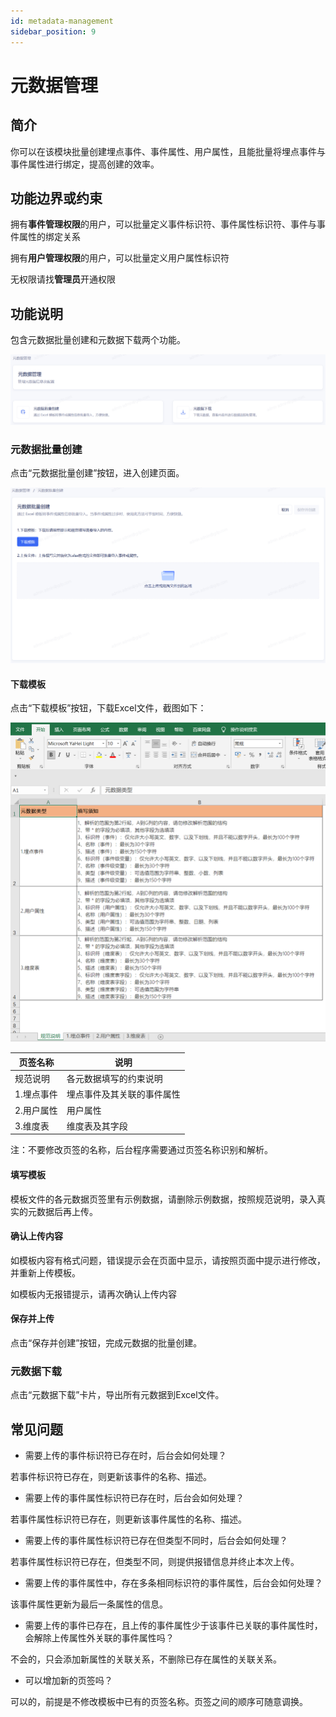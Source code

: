 ```yaml
---
id: metadata-management
sidebar_position: 9
---
```


# 元数据管理

## 简介[](#jian-jie)

你可以在该模块批量创建埋点事件、事件属性、用户属性，且能批量将埋点事件与事件属性进行绑定，提高创建的效率。


## 功能边界或约束[](#gong-neng-bian-jie-huo-yue-shu)

拥有**事件管理权限**的用户，可以批量定义事件标识符、事件属性标识符、事件与事件属性的绑定关系

拥有**用户管理权限**的用户，可以批量定义用户属性标识符

无权限请找**管理员**开通权限



## 功能说明[](#gong-neng-shuo-ming)

包含元数据批量创建和元数据下载两个功能。

![picture 24](/img/77d1092a5c8253a21ac549d3e83a35b41953c5b9eefc653e12f2abe079f2528e_pic_1660140057919_2022-08-10.png)  


### 元数据批量创建

点击“元数据批量创建”按钮，进入创建页面。

![picture 22](/img/25a83adac359f12a087b3556064195376ae66ff35148ca33fb9d56bc94f8b80a_pic_1660138633979_2022-08-10.png)  


#### 下载模板

点击“下载模板”按钮，下载Excel文件，截图如下：

![picture 23](/img/5b4c63a5cc73512c406c235dc7d19daf24e69ca42cf261ca6c3787e72e7023ed_pic_1660138776524_2022-08-10.png)  

| 页签名称 | 说明 |
| --- | --- |
| 规范说明 | 各元数据填写的约束说明 |
| 1.埋点事件 | 埋点事件及其关联的事件属性 |
| 2.用户属性 | 用户属性 |
| 3.维度表 | 维度表及其字段 |

注：不要修改页签的名称，后台程序需要通过页签名称识别和解析。

#### 填写模板[](#tian-xie-mo-ban)

模板文件的各元数据页签里有示例数据，请删除示例数据，按照规范说明，录入真实的元数据后再上传。


#### 确认上传内容[](#que-ren-shang-chuan-nei-rong)

如模板内容有格式问题，错误提示会在页面中显示，请按照页面中提示进行修改，并重新上传模板。

如模板内无报错提示，请再次确认上传内容


#### 保存并上传[](#bao-cun-bing-shang-chuan)

点击“保存并创建”按钮，完成元数据的批量创建。


### 元数据下载

点击“元数据下载”卡片，导出所有元数据到Excel文件。



## 常见问题[](#chang-jian-wen-ti)

* 需要上传的事件标识符已存在时，后台会如何处理？

若事件标识符已存在，则更新该事件的名称、描述。

* 需要上传的事件属性标识符已存在时，后台会如何处理？

若事件属性标识符已存在，则更新该事件属性的名称、描述。

* 需要上传的事件属性标识符已存在但类型不同时，后台会如何处理？

若事件属性标识符已存在，但类型不同，则提供报错信息并终止本次上传。

* 需要上传的事件属性中，存在多条相同标识符的事件属性，后台会如何处理？

该事件属性更新为最后一条属性的信息。

* 需要上传的事件已存在，且上传的事件属性少于该事件已关联的事件属性时，会解除上传属性外关联的事件属性吗？

不会的，只会添加新属性的关联关系，不删除已存在属性的关联关系。

* 可以增加新的页签吗？

可以的，前提是不修改模板中已有的页签名称。页签之间的顺序可随意调换。